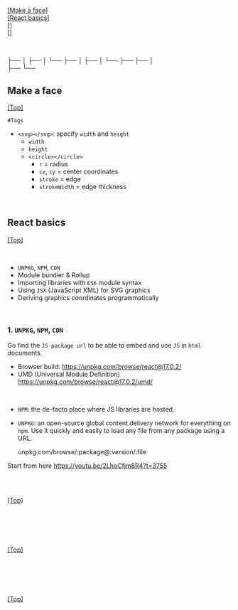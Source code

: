 # <span id='top'> </span>

<br>

[[Make a face]](#face)  
[[React basics]](#reactbasics)  
[[]](#)  
[[]](#)  

<br>


├── 
│   ├── 
│   └── 
├── 
│   ├── 
│   └── 
├── 
├── 
│   
├── 
└── 

## <span id='face'>Make a face </span>

[[Top]](#top)

`#Tags`

- `<svg></svg>`: specify `width` and `height`
  - `width`
  - `height`
  - `<circle></circle>`
    - `r` = radius
    - `cx`, `cy` = center coordinates
    - `stroke` = edge
    - `strokeWidth` = edge thickness

<br>

## <span id='reactbasics'>React basics</span>

[[Top]](#top)

<br>

- `UNPKG`, `NPM`, `CDN`
- Module bundler & Rollup
- Importing libraries with `ES6` module syntax
- Using `JSX` (JavaScript XML) for SVG graphics
- Deriving graphics coordinates programmatically 

<br>

### 1. `UNPKG`, `NPM`, `CDN`

Go find the `JS package url` to be able to embed and use `JS` in `html` documents.

- Browser build: https://unpkg.com/browse/react@17.0.2/
- UMD (Universal Module Definition) https://unpkg.com/browse/react@17.0.2/umd/

<br>

- `NPM`: the de-facto place where JS libraries are hosted.
- `UNPKG`: an open-source global content delivery network for everything on `npm`. Use it quickly and easily to load any file from any package using a URL. 

    unpkg.com/browse/:package@:version/:file


Start from here https://youtu.be/2LhoCfjm8R4?t=3755

<br>

## <span id=''></span>

[[Top]](#top)

<br>


<br>
<br>

## <span id=''></span>

[[Top]](#top)

<br>


<br>
<br>

## <span id=''></span>

[[Top]](#top)

<br>